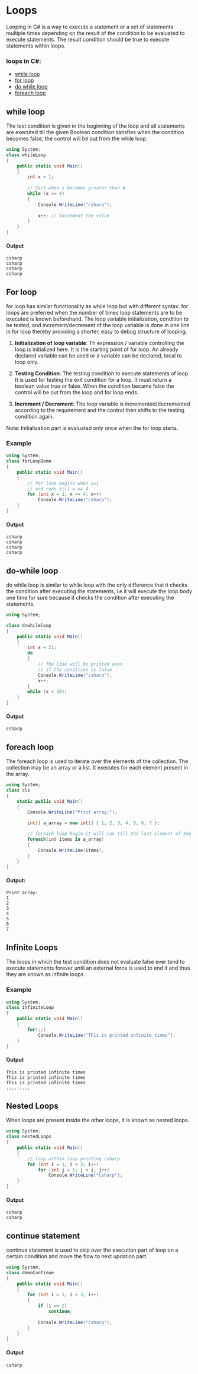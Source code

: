 # Loops
Looping in C# is a way to execute a statement or a set of statements multiple times depending on the result of the condition to be evaluated to execute statements. The result condition should be true to execute statements within loops.
### loops in C#:
- [while loop](#while-loop)
- [for loop](#for-loop)
- [do while loop](#do-while-loop)
- [foreach loop](#foreach-loop)

## while loop
The test condition is given in the beginning of the loop and all statements are executed till the given Boolean condition satisfies when the condition becomes false, the control will be out from the while loop.

```csharp
using System;
class whileLoop
{
    public static void Main()
    {
        int x = 1;
 
        // Exit when x becomes greater than 4
        while (x <= 4)
        {
            Console.WriteLine("csharp");
 
            x++; // Increment the value 
        }
    }
}
```
#### Output
```
csharp
csharp
csharp
csharp
```

## For loop
for loop has similar functionality as while loop but with different syntax. for loops are preferred when the number of times loop statements are to be executed is known beforehand. The loop variable initialization, condition to be tested, and increment/decrement of the loop variable is done in one line in for loop thereby providing a shorter, easy to debug structure of looping.

1. **Initialization of loop variable**: Th expression / variable controlling the loop is initialized here. It is the starting point of for loop. An already declared variable can be used or a variable can be declared, local to loop only.

2. **Testing Condition**: The testing condition to execute statements of loop. It is used for testing the exit condition for a loop. It must return a boolean value true or false. When the condition became false the control will be out from the loop and for loop ends.

3. **Increment / Decrement**: The loop variable is incremented/decremented according to the requirement and the control then shifts to the testing condition again.

Note: Initialization part is evaluated only once when the for loop starts.
### Example
```csharp
using System;
class forLoopDemo
{
    public static void Main()
    {
        // for loop begins when x=1
        // and runs till x <= 4
        for (int x = 1; x <= 4; x++)
            Console.WriteLine("csharp");
    }
}
```
#### Output
```
csharp
csharp
csharp
csharp
```

## do-while loop
do while loop is similar to while loop with the only difference that it checks the condition after executing the statements, i.e it will execute the loop body one time for sure because it checks the condition after executing the statements.

```csharp
using System;

class dowhileloop
{
    public static void Main()
    {
        int x = 21;
        do
        {
            // The line will be printed even
            // if the condition is false
            Console.WriteLine("csharp");
            x++;
        }
        while (x < 20);
    }
}
```
#### Output
```
csharp
```

## foreach loop
The foreach loop is used to iterate over the elements of the collection. The collection may be an array or a list. It executes for each element present in the array.

```csharp
using System; 
class cls 
{ 
	static public void Main() 
	{ 
		Console.WriteLine("Print array:"); 

		int[] a_array = new int[] { 1, 2, 3, 4, 5, 6, 7 }; 

		// foreach loop begin it will run till the last element of the array 
		foreach(int items in a_array) 
		{ 
			Console.WriteLine(items); 
		} 
	} 
} 
```
#### Output:
```
Print array:
1
2
3
4
5
6
7
```
## Infinite Loops
The loops in which the test condition does not evaluate false ever tend to execute statements forever until an external force is used to end it and thus they are known as infinite loops.

### Example
```csharp
using System;
class infiniteLoop
{
    public static void Main()
    { 
        for(;;)
            Console.WriteLine("This is printed infinite times");
    }
}
```
#### Output
```
This is printed infinite times
This is printed infinite times
This is printed infinite times
.........
```
## Nested Loops
When loops are present inside the other loops, it is known as nested loops.

```csharp
using System;
class nestedLoops
{
    public static void Main()
    {
        // loop within loop printing csharp
        for (int i = 1; i < 3; i++)
            for (int j = 1; j < i; j++)
                Console.WriteLine("csharp");
    }
}
```
#### Output
```
csharp
csharp
```

## continue statement

continue statement is used to skip over the execution part of loop on a certain condition and move the flow to next updation part.

```csharp
using System;
class demoContinue
{
    public static void Main()
    {    
        for (int i = 1; i < 3; i++)
        {
            if (i == 2)
                continue;
            
            Console.WriteLine("csharp"); 
        }
    }
}  
```
#### Output
```
csharp
```